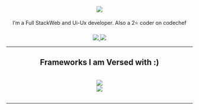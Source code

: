 <h1 align="center">
    <img src="https://readme-typing-svg.herokuapp.com/?font=Righteous&size=35&center=true&vCenter=true&width=500&height=70&duration=4000&lines=Hola!!+👋;+This+is+Kapil+Kashyap!;" />
</h1>

<div align="center">
  I’m a Full StackWeb and Ui-Ux developer.
  Also a 2⭐ coder on codechef

 </div>
 <br />
<div align="center"> 
  <a href="mailto:kapilkashyap3105@gmail.com ?body=Hello">
    <img src="https://img.shields.io/badge/Gmail-333333?style=for-the-badge&logo=gmail&logoColor=red" />
  </a>
  <a href="https://www.linkedin.com/in/kapil-kashyap-523b79225/" target="_blank">
    <img src="https://img.shields.io/badge/LinkedIn-0077B5?style=for-the-badge&logo=linkedin&logoColor=white" target="_blank" />
  </a>
</div>

 <hr/>
 
<h2 align="center"> Frameworks I am Versed with :) </h2>
<br/>
<div align="center">
    <img src="https://skillicons.dev/icons?i=nodejs,github,python,javascript,express,threejs,tailwind,webpack" /><br>
    <img src="https://skillicons.dev/icons?i=react,bootstrap,mysql,html,css,vscode,figma,git" />
</div>

<br/>
<hr/>

